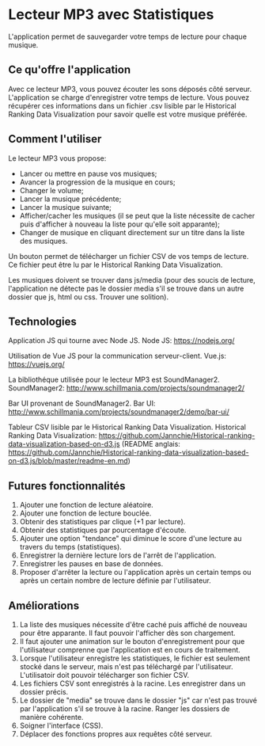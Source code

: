 # Lecteur MP3 avec Statistiques

L'application permet de sauvegarder votre temps de lecture pour chaque musique.


## Ce qu'offre l'application
Avec ce lecteur MP3, vous pouvez écouter les sons déposés côté serveur.
L'application se charge d'enregistrer votre temps de lecture.
Vous pouvez récupérer ces informations dans un fichier .csv lisible par le Historical Ranking Data Visualization pour savoir quelle est votre musique préférée.


## Comment l'utiliser
Le lecteur MP3 vous propose:
- Lancer ou mettre en pause vos musiques;
- Avancer la progression de la musique en cours;
- Changer le volume;
- Lancer la musique précédente;
- Lancer la musique suivante;
- Afficher/cacher les musiques (il se peut que la liste nécessite de cacher puis d'afficher à nouveau la liste pour qu'elle soit apparante);
- Changer de musique en cliquant directement sur un titre dans la liste des musiques.

Un bouton permet de télécharger un fichier CSV de vos temps de lecture.
Ce fichier peut être lu par le Historical Ranking Data Visualization.

Les musiques doivent se trouver dans js/media (pour des soucis de lecture, l'application ne détecte pas le dossier media s'il se trouve dans un autre dossier que js, html ou css. Trouver une solition).


## Technologies
Application JS qui tourne avec Node JS.
Node JS: https://nodejs.org/

Utilisation de Vue JS pour la communication serveur-client.
Vue.js: https://vuejs.org/

La bibliothéque utilisée pour le lecteur MP3 est SoundManager2.
SoundManager2: http://www.schillmania.com/projects/soundmanager2/

Bar UI provenant de SoundManager2.
Bar UI: http://www.schillmania.com/projects/soundmanager2/demo/bar-ui/

Tableur CSV lisible par le Historical Ranking Data Visualization.
Historical Ranking Data Visualization: https://github.com/Jannchie/Historical-ranking-data-visualization-based-on-d3.js
(README anglais: https://github.com/Jannchie/Historical-ranking-data-visualization-based-on-d3.js/blob/master/readme-en.md)


## Futures fonctionnalités
1. Ajouter une fonction de lecture aléatoire.
2. Ajouter une fonction de lecture bouclée.
3. Obtenir des statistiques par clique (+1 par lecture).
4. Obtenir des statistiques par pourcentage d'écoute.
5. Ajouter une option "tendance" qui diminue le score d'une lecture au travers du temps (statistiques).
6. Enregistrer la dernière lecture lors de l'arrêt de l'application.
7. Enregistrer les pauses en base de données.
8. Proposer d'arrêter la lecture ou l'application après un certain temps ou après un certain nombre de lecture définie par l'utilisateur.


## Améliorations
1. La liste des musiques nécessite d'être caché puis affiché de nouveau pour être apparante. Il faut pouvoir l'afficher dès son chargement.
2. Il faut ajouter une animation sur le bouton d'enregistrement pour que l'utilisateur comprenne que l'application est en cours de traitement.
3. Lorsque l'utilisateur enregistre les statistiques, le fichier est seulement stocké dans le serveur, mais n'est pas téléchargé par l'utilisateur. L'utilisatoir doit pouvoir télécharger son fichier CSV.
4. Les fichiers CSV sont enregistrés à la racine. Les enregistrer dans un dossier précis.
5. Le dossier de "media" se trouve dans le dossier "js" car n'est pas trouvé par l'application s'il se trouve à la racine. Ranger les dossiers de manière cohérente.
6. Soigner l'interface (CSS).
7. Déplacer des fonctions propres aux requêtes côté serveur.